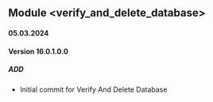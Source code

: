 ## Module <verify_and_delete_database>

#### 05.03.2024
#### Version 16.0.1.0.0
##### ADD
- Initial commit for Verify And Delete Database
